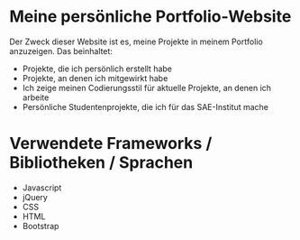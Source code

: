 # Meine persönliche Portfolio-Website

Der Zweck dieser Website ist es, meine Projekte in meinem Portfolio anzuzeigen. Das beinhaltet:

- Projekte, die ich persönlich erstellt habe
- Projekte, an denen ich mitgewirkt habe
- Ich zeige meinen Codierungsstil für aktuelle Projekte, an denen ich arbeite
- Persönliche Studentenprojekte, die ich für das SAE-Institut mache

# Verwendete Frameworks / Bibliotheken / Sprachen

- Javascript
- jQuery
- CSS
- HTML
- Bootstrap


